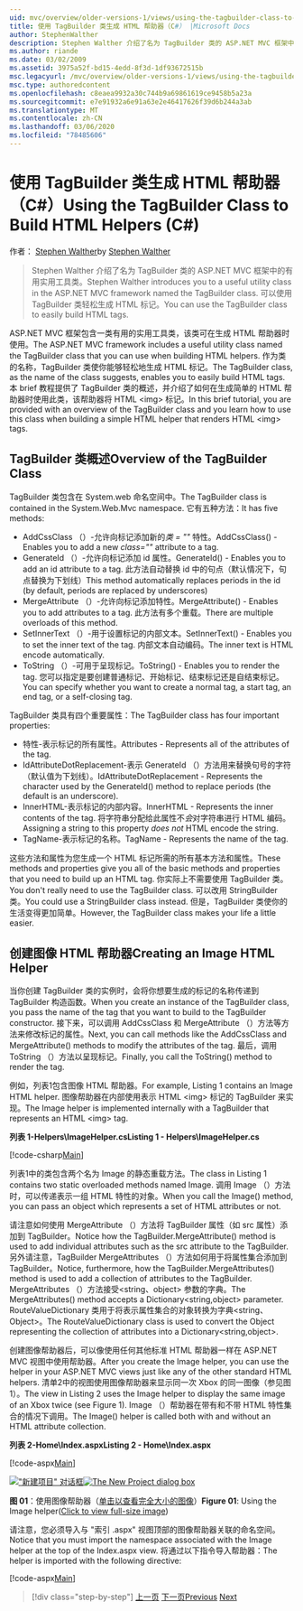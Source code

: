 ```yaml
---
uid: mvc/overview/older-versions-1/views/using-the-tagbuilder-class-to-build-html-helpers-cs
title: 使用 TagBuilder 类生成 HTML 帮助器（C#） |Microsoft Docs
author: StephenWalther
description: Stephen Walther 介绍了名为 TagBuilder 类的 ASP.NET MVC 框架中的有用实用工具类。 你可以使用 TagBuilder 类轻松 。
ms.author: riande
ms.date: 03/02/2009
ms.assetid: 3975a52f-bd15-4edd-8f3d-1df93672515b
msc.legacyurl: /mvc/overview/older-versions-1/views/using-the-tagbuilder-class-to-build-html-helpers-cs
msc.type: authoredcontent
ms.openlocfilehash: c8eaea9932a30c744b9a69861619ce9458b5a23a
ms.sourcegitcommit: e7e91932a6e91a63e2e46417626f39d6b244a3ab
ms.translationtype: MT
ms.contentlocale: zh-CN
ms.lasthandoff: 03/06/2020
ms.locfileid: "78485606"
---
```

# <a name="using-the-tagbuilder-class-to-build-html-helpers-c"></a><span data-ttu-id="30ff8-104">使用 TagBuilder 类生成 HTML 帮助器（C#）</span><span class="sxs-lookup"><span data-stu-id="30ff8-104">Using the TagBuilder Class to Build HTML Helpers (C#)</span></span>

<span data-ttu-id="30ff8-105">作者： [Stephen Walther](https://github.com/StephenWalther)</span><span class="sxs-lookup"><span data-stu-id="30ff8-105">by [Stephen Walther](https://github.com/StephenWalther)</span></span>

> <span data-ttu-id="30ff8-106">Stephen Walther 介绍了名为 TagBuilder 类的 ASP.NET MVC 框架中的有用实用工具类。</span><span class="sxs-lookup"><span data-stu-id="30ff8-106">Stephen Walther introduces you to a useful utility class in the ASP.NET MVC framework named the TagBuilder class.</span></span> <span data-ttu-id="30ff8-107">可以使用 TagBuilder 类轻松生成 HTML 标记。</span><span class="sxs-lookup"><span data-stu-id="30ff8-107">You can use the TagBuilder class to easily build HTML tags.</span></span>

<span data-ttu-id="30ff8-108">ASP.NET MVC 框架包含一类有用的实用工具类，该类可在生成 HTML 帮助器时使用。</span><span class="sxs-lookup"><span data-stu-id="30ff8-108">The ASP.NET MVC framework includes a useful utility class named the TagBuilder class that you can use when building HTML helpers.</span></span> <span data-ttu-id="30ff8-109">作为类的名称，TagBuilder 类使你能够轻松地生成 HTML 标记。</span><span class="sxs-lookup"><span data-stu-id="30ff8-109">The TagBuilder class, as the name of the class suggests, enables you to easily build HTML tags.</span></span> <span data-ttu-id="30ff8-110">本 brief 教程提供了 TagBuilder 类的概述，并介绍了如何在生成简单的 HTML 帮助器时使用此类，该帮助器将 HTML &lt;img&gt; 标记。</span><span class="sxs-lookup"><span data-stu-id="30ff8-110">In this brief tutorial, you are provided with an overview of the TagBuilder class and you learn how to use this class when building a simple HTML helper that renders HTML &lt;img&gt; tags.</span></span>

## <a name="overview-of-the-tagbuilder-class"></a><span data-ttu-id="30ff8-111">TagBuilder 类概述</span><span class="sxs-lookup"><span data-stu-id="30ff8-111">Overview of the TagBuilder Class</span></span>

<span data-ttu-id="30ff8-112">TagBuilder 类包含在 System.web 命名空间中。</span><span class="sxs-lookup"><span data-stu-id="30ff8-112">The TagBuilder class is contained in the System.Web.Mvc namespace.</span></span> <span data-ttu-id="30ff8-113">它有五种方法：</span><span class="sxs-lookup"><span data-stu-id="30ff8-113">It has five methods:</span></span>

- <span data-ttu-id="30ff8-114">AddCssClass （）-允许向标记添加新的*类 = ""* 特性。</span><span class="sxs-lookup"><span data-stu-id="30ff8-114">AddCssClass() - Enables you to add a new *class=""* attribute to a tag.</span></span>
- <span data-ttu-id="30ff8-115">GenerateId （）-允许向标记添加 id 属性。</span><span class="sxs-lookup"><span data-stu-id="30ff8-115">GenerateId() - Enables you to add an id attribute to a tag.</span></span> <span data-ttu-id="30ff8-116">此方法自动替换 id 中的句点（默认情况下，句点替换为下划线）</span><span class="sxs-lookup"><span data-stu-id="30ff8-116">This method automatically replaces periods in the id (by default, periods are replaced by underscores)</span></span>
- <span data-ttu-id="30ff8-117">MergeAttribute （）-允许向标记添加特性。</span><span class="sxs-lookup"><span data-stu-id="30ff8-117">MergeAttribute() - Enables you to add attributes to a tag.</span></span> <span data-ttu-id="30ff8-118">此方法有多个重载。</span><span class="sxs-lookup"><span data-stu-id="30ff8-118">There are multiple overloads of this method.</span></span>
- <span data-ttu-id="30ff8-119">SetInnerText （）-用于设置标记的内部文本。</span><span class="sxs-lookup"><span data-stu-id="30ff8-119">SetInnerText() - Enables you to set the inner text of the tag.</span></span> <span data-ttu-id="30ff8-120">内部文本自动编码。</span><span class="sxs-lookup"><span data-stu-id="30ff8-120">The inner text is HTML encode automatically.</span></span>
- <span data-ttu-id="30ff8-121">ToString （）-可用于呈现标记。</span><span class="sxs-lookup"><span data-stu-id="30ff8-121">ToString() - Enables you to render the tag.</span></span> <span data-ttu-id="30ff8-122">您可以指定是要创建普通标记、开始标记、结束标记还是自结束标记。</span><span class="sxs-lookup"><span data-stu-id="30ff8-122">You can specify whether you want to create a normal tag, a start tag, an end tag, or a self-closing tag.</span></span>

<span data-ttu-id="30ff8-123">TagBuilder 类具有四个重要属性：</span><span class="sxs-lookup"><span data-stu-id="30ff8-123">The TagBuilder class has four important properties:</span></span>

- <span data-ttu-id="30ff8-124">特性-表示标记的所有属性。</span><span class="sxs-lookup"><span data-stu-id="30ff8-124">Attributes - Represents all of the attributes of the tag.</span></span>
- <span data-ttu-id="30ff8-125">IdAttributeDotReplacement-表示 GenerateId （）方法用来替换句号的字符（默认值为下划线）。</span><span class="sxs-lookup"><span data-stu-id="30ff8-125">IdAttributeDotReplacement - Represents the character used by the GenerateId() method to replace periods (the default is an underscore).</span></span>
- <span data-ttu-id="30ff8-126">InnerHTML-表示标记的内部内容。</span><span class="sxs-lookup"><span data-stu-id="30ff8-126">InnerHTML - Represents the inner contents of the tag.</span></span> <span data-ttu-id="30ff8-127">将字符串分配给此属性不*会*对字符串进行 HTML 编码。</span><span class="sxs-lookup"><span data-stu-id="30ff8-127">Assigning a string to this property *does not* HTML encode the string.</span></span>
- <span data-ttu-id="30ff8-128">TagName-表示标记的名称。</span><span class="sxs-lookup"><span data-stu-id="30ff8-128">TagName - Represents the name of the tag.</span></span>

<span data-ttu-id="30ff8-129">这些方法和属性为您生成一个 HTML 标记所需的所有基本方法和属性。</span><span class="sxs-lookup"><span data-stu-id="30ff8-129">These methods and properties give you all of the basic methods and properties that you need to build up an HTML tag.</span></span> <span data-ttu-id="30ff8-130">你实际上不需要使用 TagBuilder 类。</span><span class="sxs-lookup"><span data-stu-id="30ff8-130">You don't really need to use the TagBuilder class.</span></span> <span data-ttu-id="30ff8-131">可以改用 StringBuilder 类。</span><span class="sxs-lookup"><span data-stu-id="30ff8-131">You could use a StringBuilder class instead.</span></span> <span data-ttu-id="30ff8-132">但是，TagBuilder 类使你的生活变得更加简单。</span><span class="sxs-lookup"><span data-stu-id="30ff8-132">However, the TagBuilder class makes your life a little easier.</span></span>

## <a name="creating-an-image-html-helper"></a><span data-ttu-id="30ff8-133">创建图像 HTML 帮助器</span><span class="sxs-lookup"><span data-stu-id="30ff8-133">Creating an Image HTML Helper</span></span>

<span data-ttu-id="30ff8-134">当你创建 TagBuilder 类的实例时，会将你想要生成的标记的名称传递到 TagBuilder 构造函数。</span><span class="sxs-lookup"><span data-stu-id="30ff8-134">When you create an instance of the TagBuilder class, you pass the name of the tag that you want to build to the TagBuilder constructor.</span></span> <span data-ttu-id="30ff8-135">接下来，可以调用 AddCssClass 和 MergeAttribute （）方法等方法来修改标记的属性。</span><span class="sxs-lookup"><span data-stu-id="30ff8-135">Next, you can call methods like the AddCssClass and MergeAttribute() methods to modify the attributes of the tag.</span></span> <span data-ttu-id="30ff8-136">最后，调用 ToString （）方法以呈现标记。</span><span class="sxs-lookup"><span data-stu-id="30ff8-136">Finally, you call the ToString() method to render the tag.</span></span>

<span data-ttu-id="30ff8-137">例如，列表1包含图像 HTML 帮助器。</span><span class="sxs-lookup"><span data-stu-id="30ff8-137">For example, Listing 1 contains an Image HTML helper.</span></span> <span data-ttu-id="30ff8-138">图像帮助器在内部使用表示 HTML &lt;img&gt; 标记的 TagBuilder 来实现。</span><span class="sxs-lookup"><span data-stu-id="30ff8-138">The Image helper is implemented internally with a TagBuilder that represents an HTML &lt;img&gt; tag.</span></span>

<span data-ttu-id="30ff8-139">**列表 1-Helpers\ImageHelper.cs**</span><span class="sxs-lookup"><span data-stu-id="30ff8-139">**Listing 1 - Helpers\ImageHelper.cs**</span></span>

[!code-csharp[Main](using-the-tagbuilder-class-to-build-html-helpers-cs/samples/sample1.cs)]

<span data-ttu-id="30ff8-140">列表1中的类包含两个名为 Image 的静态重载方法。</span><span class="sxs-lookup"><span data-stu-id="30ff8-140">The class in Listing 1 contains two static overloaded methods named Image.</span></span> <span data-ttu-id="30ff8-141">调用 Image （）方法时，可以传递表示一组 HTML 特性的对象。</span><span class="sxs-lookup"><span data-stu-id="30ff8-141">When you call the Image() method, you can pass an object which represents a set of HTML attributes or not.</span></span>

<span data-ttu-id="30ff8-142">请注意如何使用 MergeAttribute （）方法将 TagBuilder 属性（如 src 属性）添加到 TagBuilder。</span><span class="sxs-lookup"><span data-stu-id="30ff8-142">Notice how the TagBuilder.MergeAttribute() method is used to add individual attributes such as the src attribute to the TagBuilder.</span></span> <span data-ttu-id="30ff8-143">另外请注意，TagBuilder MergeAttributes （）方法如何用于将属性集合添加到 TagBuilder。</span><span class="sxs-lookup"><span data-stu-id="30ff8-143">Notice, furthermore, how the TagBuilder.MergeAttributes() method is used to add a collection of attributes to the TagBuilder.</span></span> <span data-ttu-id="30ff8-144">MergeAttributes （）方法接受&lt;string、object&gt; 参数的字典。</span><span class="sxs-lookup"><span data-stu-id="30ff8-144">The MergeAttributes() method accepts a Dictionary&lt;string,object&gt; parameter.</span></span> <span data-ttu-id="30ff8-145">RouteValueDictionary 类用于将表示属性集合的对象转换为字典&lt;string、Object&gt;。</span><span class="sxs-lookup"><span data-stu-id="30ff8-145">The RouteValueDictionary class is used to convert the Object representing the collection of attributes into a Dictionary&lt;string,object&gt;.</span></span>

<span data-ttu-id="30ff8-146">创建图像帮助器后，可以像使用任何其他标准 HTML 帮助器一样在 ASP.NET MVC 视图中使用帮助器。</span><span class="sxs-lookup"><span data-stu-id="30ff8-146">After you create the Image helper, you can use the helper in your ASP.NET MVC views just like any of the other standard HTML helpers.</span></span> <span data-ttu-id="30ff8-147">清单2中的视图使用图像帮助器来显示同一次 Xbox 的同一图像（参见图1）。</span><span class="sxs-lookup"><span data-stu-id="30ff8-147">The view in Listing 2 uses the Image helper to display the same image of an Xbox twice (see Figure 1).</span></span> <span data-ttu-id="30ff8-148">Image （）帮助器在带有和不带 HTML 特性集合的情况下调用。</span><span class="sxs-lookup"><span data-stu-id="30ff8-148">The Image() helper is called both with and without an HTML attribute collection.</span></span>

<span data-ttu-id="30ff8-149">**列表 2-Home\Index.aspx**</span><span class="sxs-lookup"><span data-stu-id="30ff8-149">**Listing 2 - Home\Index.aspx**</span></span>

[!code-aspx[Main](using-the-tagbuilder-class-to-build-html-helpers-cs/samples/sample2.aspx)]

<span data-ttu-id="30ff8-150">[!["新建项目" 对话框](using-the-tagbuilder-class-to-build-html-helpers-cs/_static/image1.jpg)](using-the-tagbuilder-class-to-build-html-helpers-cs/_static/image1.png)</span><span class="sxs-lookup"><span data-stu-id="30ff8-150">[![The New Project dialog box](using-the-tagbuilder-class-to-build-html-helpers-cs/_static/image1.jpg)](using-the-tagbuilder-class-to-build-html-helpers-cs/_static/image1.png)</span></span>

<span data-ttu-id="30ff8-151">**图 01**：使用图像帮助器（[单击以查看完全大小的图像](using-the-tagbuilder-class-to-build-html-helpers-cs/_static/image2.png)）</span><span class="sxs-lookup"><span data-stu-id="30ff8-151">**Figure 01**: Using the Image helper([Click to view full-size image](using-the-tagbuilder-class-to-build-html-helpers-cs/_static/image2.png))</span></span>

<span data-ttu-id="30ff8-152">请注意，您必须导入与 "索引 .aspx" 视图顶部的图像帮助器关联的命名空间。</span><span class="sxs-lookup"><span data-stu-id="30ff8-152">Notice that you must import the namespace associated with the Image helper at the top of the Index.aspx view.</span></span> <span data-ttu-id="30ff8-153">将通过以下指令导入帮助器：</span><span class="sxs-lookup"><span data-stu-id="30ff8-153">The helper is imported with the following directive:</span></span>

[!code-aspx[Main](using-the-tagbuilder-class-to-build-html-helpers-cs/samples/sample3.aspx)]

> [!div class="step-by-step"]
> <span data-ttu-id="30ff8-154">[上一页](creating-custom-html-helpers-cs.md)
> [下一页](creating-page-layouts-with-view-master-pages-cs.md)</span><span class="sxs-lookup"><span data-stu-id="30ff8-154">[Previous](creating-custom-html-helpers-cs.md)
[Next](creating-page-layouts-with-view-master-pages-cs.md)</span></span>
